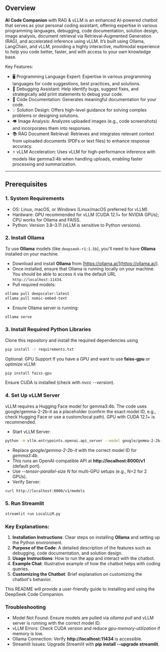 ## Overview
**AI Code Companion** with RAG & vLLM is an enhanced AI-powered chatbot that serves as your personal coding assistant, offering expertise in various programming languages, debugging, code documentation, solution design, image analysis, document retrieval via Retrieval-Augmented Generation (RAG), and accelerated inference using vLLM. It’s built using Ollama, LangChain, and vLLM, providing a highly interactive, multimodal experience to help you code better, faster, and with access to your own knowledge base.

Key Features:
- 🖥 Programming Language Expert: Expertise in various programming languages for code suggestions, best practices, and solutions.
- 🐞 Debugging Assistant: Help identify bugs, suggest fixes, and strategically add print statements to debug your code.
- 📝 Code Documentation: Generates meaningful documentation for your code.
- 💡 Solution Design: Offers high-level guidance for solving complex problems or designing solutions.
- 👁️ Image Analysis: Analyzes uploaded images (e.g., code screenshots) and incorporates them into responses.
- 📚 RAG Document Retrieval: Retrieves and integrates relevant context from uploaded documents (PDFs or text files) to enhance response accuracy.
- ⚡ vLLM Acceleration: Uses vLLM for high-performance inference with models like gemma3:4b when handling uploads, enabling faster processing and summarization.

---

## Prerequisites

### 1. System Requirements

- OS: Linux, macOS, or Windows (Linux/macOS preferred for vLLM).
- Hardware: GPU recommended for vLLM (CUDA 12.1+ for NVIDIA GPUs); CPU works for Ollama and FAISS.
- Python: Version 3.8–3.11 (vLLM is sensitive to Python versions).

### 2. Install **Ollama**
To use **Ollama** models (like `deepseek-r1:1.5b`), you'll need to have **Ollama** installed on your machine.

- Download and install **Ollama** from [https://ollama.ai/](https://ollama.ai/).
- Once installed, ensure that Ollama is running locally on your machine. You should be     able to access it via the default URL `http://localhost:11434`.
- Pull required models:
```sh
ollama pull deepscaler:latest
ollama pull nomic-embed-text
```
- Ensure Ollama server is running:
```sh
ollama serve
```

### 3. Install Required Python Libraries
Clone this repository and install the required dependencies using 
```sh
pip install -r requirements.txt
```
Optional: GPU Support
If you have a GPU and want to use **faiss-gpu** or optimize vLLM:
```sh
pip install faiss-gpu
```
Ensure CUDA is installed (check with _nvcc --version_).

### 4. Set Up vLLM Server
vLLM requires a Hugging Face model for gemma3:4b. The code uses google/gemma-2-2b-it as a placeholder (confirm the exact model ID, e.g., check Hugging Face or use a custom/local path). GPU with CUDA 12.1+ is recommended.
- Start vLLM Server:
```sh
python -m vllm.entrypoints.openai.api_server --model google/gemma-2-2b-it --dtype half --gpu-memory-utilization 0.95
```
 - Replace _google/gemma-2-2b-it_ with the correct model ID for _gemma3:4b._
 - This runs an OpenAI-compatible API at **http://localhost:8000/v1** (default port).
 - Use _--tensor-parallel-size N_ for multi-GPU setups (e.g., N=2 for 2 GPUs).
- Verify Server:
```sh
curl http://localhost:8000/v1/models
```

### 5. Run Streamlit
```sh 
streamlit run LocalLLM.py
```

### Key Explanations:

1. **Installation Instructions**: Clear steps on installing **Ollama** and setting up the Python environment.
2. **Purpose of the Code**: A detailed description of the features such as debugging, code documentation, and solution design.
3. **Usage Instructions**: How to run the app and interact with the chatbot.
4. **Example Chat**: Illustrative example of how the chatbot helps with coding queries.
5. **Customizing the Chatbot**: Brief explanation on customizing the chatbot's behavior.

This README will provide a user-friendly guide to installing and using the DeepSeek Code Companion.

### Troubleshooting

- Model Not Found: Ensure models are pulled via _ollama pull_ and vLLM server is running     with the correct model ID.
- vLLM Errors: Check CUDA version and reduce _gpu-memory-utilization_ if memory is low.
- Ollama Connection: Verify **http://localhost:11434** is accessible.
- Streamlit Issues: Upgrade Streamlit with **pip install --upgrade streamlit**.


